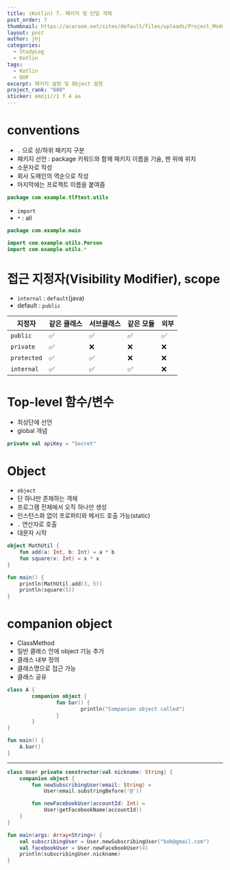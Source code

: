 ```yaml
---
title: (Kotlin) 7. 패키지 및 단일 객체
post_order: 7
thumbnail: https://acaroom.net/sites/default/files/uploads/Project_Module_Package_0.png
layout: post
author: jhj
categories:
  - StudyLog
  - Kotlin
tags:
  - Kotlin
  - OOP
excerpt: 패키지 설정 및 Object 설정
project_rank: "680"
sticker: emoji//1 f 4 aa
---
```


# conventions

- `.` 으로 상/하위 패키지 구분
- 패키지 선언 : package 키워드와 함께 패키지 이름을 기술, 맨 위에 위치
- 소문자로 작성
- 회사 도메인의 역순으로 작성
- 마지막에는 프로젝트 이름을 붙여줌

```kotlin
package com.example.tlftest.utils
```

- `import`
- `*` : all

```kotlin
package com.example.main

import com.example.utils.Person
import com.example.utils.*
```

# 접근 지정자(Visibility Modifier), scope

- `internal` : `default`(java)
- default : `public`

| 지정자 | 같은 클래스 | 서브클래스 | 같은 모듈 | 외부 |
| --- | --- | --- | --- | --- |
| `public` | ✅ | ✅ | ✅ | ✅ |
| `private` | ✅ | ❌ | ❌ | ❌ |
| `protected` | ✅ | ✅ | ❌ | ❌ |
| `internal` | ✅ | ✅ | ✅ | ❌ |

# Top-level 함수/변수

- 최상단에 선언
- global 개념

```kotlin
private val apiKey = "Secret"
```

# Object

- `object`
- 단 하나만 존재하는 객체
- 프로그램 전체에서 오직 하나만 생성
- 인스턴스화 없이 프로퍼티와 메서드 호출 가능(static)
- `.` 연산자로 호출
- 대문자 시작

```kotlin
object MathUtil {
	fun add(a: Int, b: Int) = a * b
	fun square(x: Int) = x * x
}

fun main() {
	println(MathUtil.add(3, 5))
	println(square(5))
}
```

# companion object

- ClassMethod
- 일반 클래스 안에 object 기능 추가
- 클래스 내부 정의
- 클래스명으로 접근 가능
- 클래스 공유

```kotlin
class A {
		companion object {
				fun bar() {
						println("Companion object called")
				}
		}
}

fun main() {
    A.bar()
}
```

---

```kotlin
class User private constructor(val nickname: String) {
    companion object {
        fun newSubscribingUser(email: String) =
            User(email.substringBefore('@'))

        fun newFacebookUser(accountId: Int) =
            User(getFacebookName(accountId))
    }
}

fun main(args: Array<String>) {
    val subscribingUser = User.newSubscribingUser("bob@gmail.com")
    val facebookUser = User.newFacebookUser(4)
    println(subscribingUser.nickname)
}
```